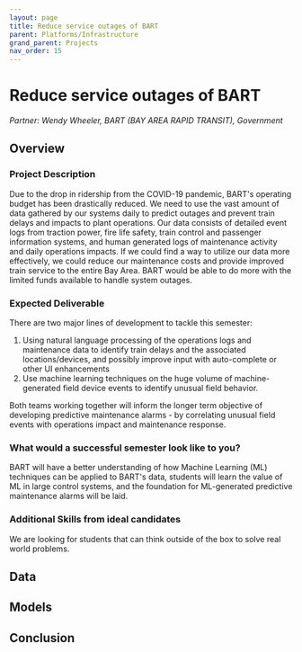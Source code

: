 ```yaml
---
layout: page
title: Reduce service outages of BART
parent: Platforms/Infrastructure
grand_parent: Projects 
nav_order: 15
---
```


# Reduce service outages of BART
*Partner: Wendy Wheeler, BART (BAY AREA RAPID TRANSIT), Government*

## Overview
### Project Description
Due to the drop in ridership from the COVID-19 pandemic, BART's operating budget has been drastically reduced. We need to use the vast amount of data gathered by our systems daily to predict outages and prevent train delays and impacts to plant operations. Our data consists of detailed event logs from traction power, fire life safety, train control and passenger information systems, and human generated logs of maintenance activity and daily operations impacts.  If we could find a way to utilize our data more effectively, we could reduce our maintenance costs and provide improved train service to the entire Bay Area. BART would be able to do more with the limited funds available to handle system outages. 

### Expected Deliverable
There are two major lines of development to tackle this semester: 
1. Using natural language processing of the operations logs and maintenance data to identify train delays and the associated locations/devices, and possibly improve input with auto-complete or other UI enhancements 
1. Use machine learning techniques on the huge volume of machine-generated field device events to identify unusual field behavior.  

Both teams working together will inform the longer term objective of developing predictive maintenance alarms - by correlating unusual field events with operations impact and maintenance response.

### What would a successful semester look like to you?
BART will have a better understanding of how Machine Learning (ML) techniques can be applied to BART's data, students will learn the value of ML in large control systems, and the foundation for ML-generated predictive maintenance alarms will be laid.

### Additional Skills from ideal candidates
We are looking for students that can think outside of the box to solve real world problems. 

## Data

## Models

## Conclusion


```python

```
